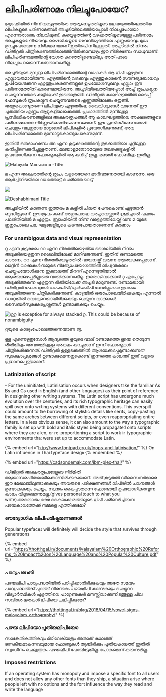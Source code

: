 # ലിപിപരിണാമം നിലച്ചുപോയോ?

ബ്രാഹ്മിയിൽ നിന്ന് വട്ടെഴുത്തിടെ ആര്യനെഴുത്തിലൂടെ മലയാളത്തിലെത്തിയ ലിപികളുടെ പരിണാമങ്ങൾ അച്ചടിയിലെത്തിയപ്പോൾ നിലച്ചുപോയോ എന്നൊരാശങ്ക നിലവിലുണ്ട്. കയ്യെഴുത്തിന്റെ വഴക്കത്തിലൂടെയുള്ള പരിണാമം അച്ചുകളുടെ നിയതവും ശൈലികളുടെ വൈവിധ്യത്തിലെ എണ്ണക്കുറവും മൂലം ഉറച്ചുപോയെന്ന നിരീക്ഷണമാണ് ഇതിനുപിന്നിലുള്ളത്. അച്ചടിയിൽ നിന്നും ഡിജിറ്റൽ ചിത്രീകരണത്തിലെത്തിനിൽക്കുമ്പോഴും ഈ നിരീക്ഷണം സാധുവാണ്. ലിപിപരിണാമത്തിന്റെ വേഗത കുറഞ്ഞിട്ടുണ്ടെങ്കിലും അത് പാടെ നിലച്ചുപോയെന്ന് കരുതാനാകില്ല. 

അച്ചടിയുടെ മുമ്പുള്ള ലിപിപരിണാമത്തിന്റെ വാഹകർ ആ ലിപി എഴുതുന്ന എല്ലാവരുമായിരുന്നു. എഴുത്തിന്റെ വഴക്കവും എഴുത്തുകാരന്റെ സൗന്ദര്യബോധവും ഉപയോഗിക്കുന്ന എഴുത്തുപകരണങ്ങളുടെ ഉപയോഗസുഖവും എല്ലാം ഈ പരിണാമത്തിന് കാരണമായിരുന്നു. അച്ചടിയിലെത്തിയപ്പോൾ അച്ച് രൂപകല്പന ചെയ്യുന്നവരുടെ കയ്യിലേക്ക് ഇതൊതുങ്ങി. ഡിജിറ്റൽ കാലഘട്ടത്തിൽ ടൈപ്പ് ഫേസുകൾ രൂപകല്പന ചെയ്യുന്നവരുടെ എണ്ണത്തിലേക്കും ഒതുങ്ങി. അതുകൊണ്ടുതന്നെ ലിപിയുടെ എഴുത്തിലെ വൈവിധ്യങ്ങൾ വരുന്നത് ഈ ചുരുങ്ങിയ എണ്ണം ആളുകളിലേക്കെത്തി. പ്രചാരത്തിൽ മുന്നിലുള്ള പ്രസിദ്ധീകരണങ്ങളിലെ അക്ഷരരൂപങ്ങൾ ആ കാലഘട്ടത്തിലെ അക്ഷരങ്ങളുടെ പരിണാമത്തെ നിർണ്ണയിക്കാൻപോന്നവയാണ്. ഈ പ്രസിദ്ധീകരണങ്ങൾ ചെറുതും വലുതുമായ മാറ്റങ്ങൾ ലിപികളിൽ പ്രയോഗിക്കുന്നുണ്ട്, അവ ലിപിപരിണാമത്തെ മുന്നോട്ടുകൊണ്ടുപോകുന്നുമുണ്ട്.

ഇതിൽ ഒരുദാഹരണം ങ്ങ എന്ന കൂട്ടക്ഷരത്തിന്റെ തുടക്കത്തിലെ ചുറ്റിലുള്ള കുനിപ്പിനെക്കുറിച്ചുള്ളതാണ്. മലയാളമനോരമയുടെ തലക്കെട്ടുകളിൽ ഉപയോഗിക്കുന്ന ഫോണ്ടുകളിൽ ആ കുനിപ്പ് ഇല്ല. മഞ്ജരി ഫോണ്ടിലും ഇതില്ല. 

![Malayala Manorama -Title](<../../.gitbook/assets/image (41).png>)

മ എന്ന അക്ഷരത്തിന്റെ രൂപം വളരെയേറെ മാറിവരുന്നതായി കാണുന്നു. ഒരു ആർച്ചിനിടയിലെ വലത്തോട്ട് ചെരിഞ്ഞ വെട്ട് 

![](../../.gitbook/assets/ma.png)

![Deshabhimani Title](<../../.gitbook/assets/image (42).png>)

അച്ചടിയിൽ കാണുന്ന ഇത്തരം മ കളിൽ ചിലത് പേനകൊണ്ട് എഴുതാൻ ബുദ്ധിമുട്ടാണ്. ഈ രൂപം കണ്ട് അതുപോലെ വരച്ചുവെയ്ക്കാൻ ശ്രമിച്ചാൽ പലരും പലരീതിയിൽ മ എഴുതും. ബ്രാഹ്മിയിൽ നിന്ന് വട്ടെഴുത്തിലേയ്ക്ക് വന്ന മ യുടെ ഇതുപോലെ പല ഘട്ടങ്ങളിലൂടെ കടന്നുപോയതാണെന്ന് കാണാം

### For unambigous data and visual representation

റ്റ എന്ന കൂട്ടക്ഷരം ററ എന്ന നിരത്തിയെഴുതിയ ശൈലിയിൽ നിന്നും അടുക്കിയെഴുതുന്ന ശൈലിയിലേക്ക് മാറിവരുന്നുണ്ട്. ഇതിന് ഒന്നാമത്തെ കാരണം ററ എന്ന നിരത്തിയെഴുത്തിൽ വായനയ്ക്ക് വരുന്ന ആശയക്കുഴപ്പമാണ്. ലാറ്റിൻ വാക്കുകൾ നമ്മുടെ നിത്യോപയോഗത്തിൽ ലിപ്യന്തരണം ചെയ്തുപയോഗിക്കുന്ന ഇക്കാലത്ത് മീറററ് എന്നെഴുതിയാൽ ആശയക്കുഴപ്പമില്ലാതെ വായിക്കാനാകില്ല. ഇതൊഴിവാക്കാൻ റ്റ എപ്പോഴും അടുക്കിത്തന്നെ എഴുതുന്ന രീതിയിലേക്ക് അച്ചടി മാറുന്നുണ്ട്. രണ്ടാമതായി ഡിജിറ്റൽ ഫോണ്ടുകൾ പഴയലിപി/പുതിയലിപി ഭേദമില്ലാതെ ഇവയെ അടുക്കിത്തന്നെ ചിത്രീകരിക്കുന്നുണ്ട്. കാഴ്ചയിൽ ഒരുപോലെയിരിക്കുകയും എന്നാൽ ഡാറ്റയിൽ വെവ്വേറെയായിരിക്കുകയും ചെയ്യുന്ന വാക്കുകൾ സൈബർസുരക്ഷാപ്രശ്നങ്ങൾ ഉണ്ടാക്കുകയും ചെയ്യും.

![റ്റ്ര is exception for always stacked റ്റ. This could be because of nonambiguity ](<../../.gitbook/assets/image (43).png>)

റ്റയുടെ കാര്യംപോലെത്തന്നെയാണ് ന്റ. 

ള്ള എന്നെഴുതുമ്പോൾ ആദ്യത്തെ ളയുടെ വാല് രണ്ടാമത്തെ ളയെ തൊടുന്ന രീതിയിലും അവതമ്മിലുള്ള അകലം കുറച്ചുമാണ് ഇന്ന് ഫോണ്ടുകൾ ചിത്രീകരിക്കുന്നത്. ഡിജിറ്റൽ ഉള്ളടക്കത്തിൽ ആശയക്കുഴപ്പമുണ്ടാക്കുന്നത് സുരക്ഷാപ്രശ്നങ്ങൾ ഉണ്ടാക്കുമെന്നതുകൊണ്ട് ഇന്നത്തെ കാലത്ത് ഇത് വളരെ പ്രധാനപ്പെട്ടതുമാണ്.

### Latinization of script 

\- For the uninitiated, Latinisation occurs when designers take the familiar As Bs and Cs used in English (and other languages) as their point of reference in designing other writing systems. The Latin script has undergone much evolution over the centuries, and its rich typographic heritage can easily spill over onto writing systems with different conventions. This overspill could amount to the borrowing of stylistic details like serifs, copy-pasting the same arches between different scripts, or even reappropriating entire letters. In a less obvious sense, it can also amount to the way a typographic family is set up with bold and italic styles being propagated onto scripts where they are alien, or re-proportioning a script to work in typographic environments that were set up to accommodate Latin.

{% embed url="http://www.fontpad.co.uk/loops-and-latinisation/" %}
On Latin influence in Thai typeface design
{% endembed %}

{% embed url="https://cadsondemak.com/ibm-plex-thai/" %}

ഡിജിറ്റൽ അക്ഷരരൂപങ്ങളുടെ നിർമിതി ആയാസരഹിതമായിക്കൊണ്ടിരിക്കുകയാണ്. അത് കൂടുതൽ ഡിസൈനർമാരെ ഈ മേഖലയിലുണ്ടാക്കുകയും അവരുടെ പരീക്ഷണങ്ങൾ ലിപിയിൽ ചലനങ്ങൾ ഉണ്ടാക്കുകയും ചെയ്യും. സ്വന്തം കൈപ്പടതന്നെ ഫോണ്ടായി ഉപയോഗിക്കാവുന്ന കാലം വിദൂരമൊന്നുമല്ല.(gives personal touch to what you write).അതൊരുപക്ഷേ കൈയക്ഷരത്തിലൂടെ ലിപി പരിണമിച്ചിരുന്ന പഴയകാലത്തേക്ക് നമ്മളെ എത്തിക്കുമോ?

### ഔദ്യോഗിക ലിപിപരിഷ്കരണങ്ങൾ

Popular typefaces will definitely will decide the style that survives through generations

{% embed url="https://thottingal.in/documents/Malayalam%20Orthographic%20Reforms_%20Impact%20on%20Language%20and%20Popular%20Culture.pdf" %}

### പാഠ്യപദ്ധതി

പഴയലിപി പാഠ്യപദ്ധതിയിൽ പഠിപ്പിക്കാതിരിക്കുകയും അതേ സമയം പാഠ്യപദ്ധതിക്ക് പുറത്ത് നിരന്തരം പഴയലിപി കാണുകയും ചെയ്യുന്ന വിദ്യാർത്ഥികൾ എഴുത്തിലെ പാറ്റേണുകൾ മനസ്സിലാക്കുന്നിടത്തുള്ള ചില സവിശേഷതകൾ ലിപിയെ ചലിപ്പിക്കുമോ?

{% embed url="https://thottingal.in/blog/2018/04/15/vowel-signs-malayalam-orthography/" %}



### പഴയ ലിപിയോ പുതിയലിപിയോ

സാങ്കേതികത്തികവും മിഴിവേകിയതും അതാത് കാലത്ത് ജനകീയമാകുന്നവയുമായ ഫോണ്ടുകൾ ആയിരിക്കും പുതിയകാലത്ത് ഇതിൽ സ്വാധീനം ചെലുത്തുക. പഴയലിപി പോയിട്ടേയില്ല. പോകുമെന്ന് കരുന്നുമില്ല.

### Imposed restrictions

If an operating system has monopoly and impose a specific font to all users and does not allow any other fonts than they ship, a situation arise where people left with no options and the font influence the way they read and write the language
